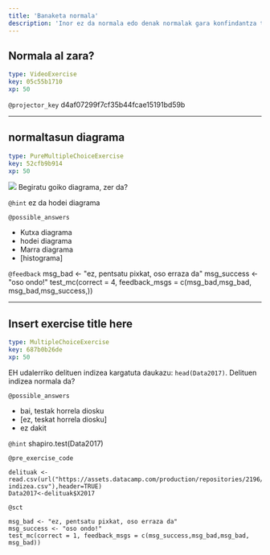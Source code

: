```yaml
---
title: 'Banaketa normala'
description: 'Inor ez da normala edo denak normalak gara konfindantza tarte batean?'
---
```


## Normala al zara?

```yaml
type: VideoExercise
key: 05c55b1710
xp: 50
```

`@projector_key`
d4af07299f7cf35b44fcae15191bd59b

---

## normaltasun diagrama

```yaml
type: PureMultipleChoiceExercise
key: 52cfb9b914
xp: 50
```

![](https://assets.datacamp.com/production/repositories/2196/datasets/918b01868caa863c9214ad932e381acde170b591/delitu%20plot%20wide.jpeg)
Begiratu goiko diagrama, zer da?

`@hint`
ez da hodei diagrama

`@possible_answers`
- Kutxa diagrama
- hodei diagrama
- Marra diagrama
- [histograma]

`@feedback`
msg_bad <- "ez, pentsatu pixkat, oso erraza da"
msg_success <- "oso ondo!"
test_mc(correct = 4, feedback_msgs = c(msg_bad,msg_bad, msg_bad,msg_success,))

---

## Insert exercise title here

```yaml
type: MultipleChoiceExercise
key: 687b0b26de
xp: 50
```

EH udalerriko delituen indizea kargatuta daukazu: `head(Data2017)`. Delituen indizea normala da?

`@possible_answers`
- bai, testak horrela diosku
- [ez, teskat horrela diosku]
- ez dakit

`@hint`
shapiro.test(Data2017)

`@pre_exercise_code`
```{r}
delituak <- read.csv(url("https://assets.datacamp.com/production/repositories/2196/datasets/d09c6c419e110e33701d755304971f44a0049b41/Delitu-indizea.csv"),header=TRUE)
Data2017<-delituak$X2017
```

`@sct`
```{r}
msg_bad <- "ez, pentsatu pixkat, oso erraza da"
msg_success <- "oso ondo!"
test_mc(correct = 1, feedback_msgs = c(msg_success,msg_bad,msg_bad, msg_bad))
```
